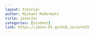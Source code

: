 ```yaml
---
layout: tutorial
author: Michael McDermott
title: jennifer
categories: [student]
link: https://jmoon-01.github.io/avt415
---
```

